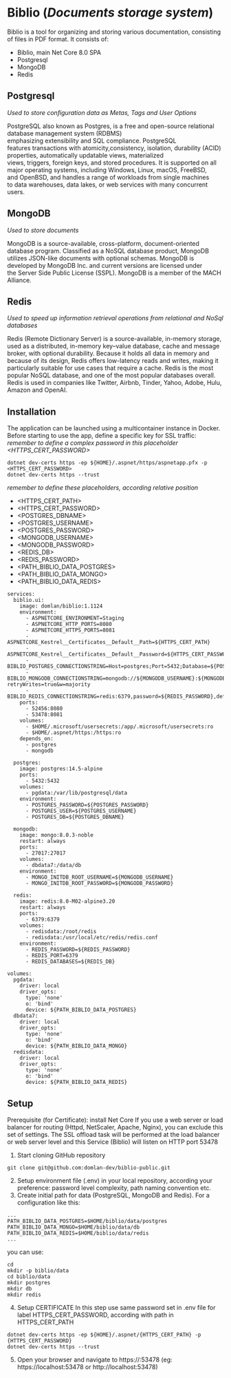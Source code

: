 # Biblio (*Documents storage system*)

Biblio is a tool for organizing and storing various documentation, consisting of files in PDF format. It consists of:
- Biblio, main Net Core 8.0 SPA
- Postgresql
- MongoDB
- Redis

## Postgresql
*Used to store configuration data as Metas, Tags and User Options*

PostgreSQL also known as Postgres, is a free and open-source relational database management system (RDBMS) emphasizing extensibility and SQL compliance. PostgreSQL features transactions with atomicity,consistency, isolation, durability (ACID) properties, automatically updatable views, materialized views, triggers, foreign keys, and stored procedures. It is supported on all major operating systems, including Windows, Linux, macOS, FreeBSD, and OpenBSD, and handles a range of workloads from single machines to data warehouses, data lakes, or web services with many concurrent users.

## MongoDB
*Used to store documents*

MongoDB is a source-available, cross-platform, document-oriented database program. Classified as a NoSQL database product, MongoDB utilizes JSON-like documents with optional schemas. MongoDB is developed by MongoDB Inc. and current versions are licensed under the Server Side Public License (SSPL). MongoDB is a member of the MACH Alliance.

## Redis
*Used to speed up information retrieval operations from relational and NoSql databases*

Redis (Remote Dictionary Server) is a source-available, in-memory storage, used as a distributed, in-memory key–value database, cache and message broker, with optional durability. Because it holds all data in memory and because of its design, Redis offers low-latency reads and writes, making it particularly suitable for use cases that require a cache. Redis is the most popular NoSQL database, and one of the most popular databases overall. Redis is used in companies like Twitter, Airbnb, Tinder, Yahoo, Adobe, Hulu, Amazon and OpenAI.

## Installation
The application can be launched using a multicontainer instance in Docker. Before starting to use the app, define a specific key for SSL traffic:
*remember to define a complex password in this placeholder <HTTPS_CERT_PASSWORD>*
```
dotnet dev-certs https -ep ${HOME}/.aspnet/https/aspnetapp.pfx -p <HTTPS_CERT_PASSWORD>
dotnet dev-certs https --trust
```
*remember to define these placeholders, according relative position*
- <HTTPS_CERT_PATH>
- <HTTPS_CERT_PASSWORD>
- <POSTGRES_DBNAME>
- <POSTGRES_USERNAME>
- <POSTGRES_PASSWORD>
- <MONGODB_USERNAME>
- <MONGODB_PASSWORD>
- <REDIS_DB>
- <REDIS_PASSWORD>
- <PATH_BIBLIO_DATA_POSTGRES>
- <PATH_BIBLIO_DATA_MONGO>
- <PATH_BIBLIO_DATA_REDIS>

```
services:
  biblio.ui:
    image: domlan/biblio:1.1124
    environment:      
      - ASPNETCORE_ENVIRONMENT=Staging
      - ASPNETCORE_HTTP_PORTS=8080
      - ASPNETCORE_HTTPS_PORTS=8081      
      - ASPNETCORE_Kestrel__Certificates__Default__Path=${HTTPS_CERT_PATH}
      - ASPNETCORE_Kestrel__Certificates__Default__Password=${HTTPS_CERT_PASSWORD}
      - BIBLIO_POSTGRES_CONNECTIONSTRING=Host=postgres;Port=5432;Database=${POSTGRES_DBNAME};Username=${POSTGRES_USERNAME};Password=${POSTGRES_PASSWORD};
      - BIBLIO_MONGODB_CONNECTIONSTRING=mongodb://${MONGODB_USERNAME}:${MONGODB_PASSWORD}@mongodb:27017/?retryWrites=true&w=majority
      - BIBLIO_REDIS_CONNECTIONSTRING=redis:6379,password=${REDIS_PASSWORD},defaultDatabase=${REDIS_DB},ssl=false,connectTimeout=10000,connectRetry=2"
    ports:
      - 52456:8080
      - 53478:8081
    volumes:
      - $HOME/.microsoft/usersecrets:/app/.microsoft/usersecrets:ro
      - $HOME/.aspnet/https:/https:ro
    depends_on:
      - postgres
      - mongodb
  
  postgres:
    image: postgres:14.5-alpine
    ports:
      - 5432:5432
    volumes:
      - pgdata:/var/lib/postgresql/data
    environment:
      - POSTGRES_PASSWORD=${POSTGRES_PASSWORD}
      - POSTGRES_USER=${POSTGRES_USERNAME}
      - POSTGRES_DB=${POSTGRES_DBNAME}

  mongodb:
    image: mongo:8.0.3-noble
    restart: always
    ports:
      - 27017:27017
    volumes:
      - dbdata7:/data/db
    environment:
      - MONGO_INITDB_ROOT_USERNAME=${MONGODB_USERNAME}
      - MONGO_INITDB_ROOT_PASSWORD=${MONGODB_PASSWORD}

  redis:
    image: redis:8.0-M02-alpine3.20
    restart: always
    ports:
      - 6379:6379
    volumes:
      - redisdata:/root/redis
      - redisdata:/usr/local/etc/redis/redis.conf
    environment:
      - REDIS_PASSWORD=${REDIS_PASSWORD}
      - REDIS_PORT=6379
      - REDIS_DATABASES=${REDIS_DB}

volumes:
  pgdata:
    driver: local
    driver_opts:
      type: 'none'
      o: 'bind'
      device: ${PATH_BIBLIO_DATA_POSTGRES}
  dbdata7:
    driver: local
    driver_opts:
      type: 'none'
      o: 'bind'
      device: ${PATH_BIBLIO_DATA_MONGO}
  redisdata:
    driver: local
    driver_opts:
      type: 'none'
      o: 'bind'
      device: ${PATH_BIBLIO_DATA_REDIS}
```

## Setup
Prerequisite (for Certificate): install Net Core
If you use a web server or load balancer for routing (Httpd, NetScaler, Apache, Nginx), you can exclude this set of settings. The SSL offload task will be performed at the load balancer or web server level and this Service (Biblio) will listen on HTTP port 53478
1) Start cloning GitHub repository
```
git clone git@github.com:domlan-dev/biblio-public.git
```
2) Setup environment file (.env) in your local repository, according your preference: password level complexity, path naming convention etc.
3) Create initial path for data (PostgreSQL, MongoDB and Redis). For a configuration like this:
```
...
PATH_BIBLIO_DATA_POSTGRES=$HOME/biblio/data/postgres
PATH_BIBLIO_DATA_MONGO=$HOME/biblio/data/db
PATH_BIBLIO_DATA_REDIS=$HOME/biblio/data/redis
...
```
you can use:
```
cd
mkdir -p biblio/data
cd biblio/data
mkdir postgres
mkdir db
mkdir redis
```
4) Setup CERTIFICATE
In this step use same password set in .env file for label HTTPS_CERT_PASSWORD, according with path in HTTPS_CERT_PATH
```
dotnet dev-certs https -ep ${HOME}/.aspnet/{HTTPS_CERT_PATH} -p {HTTPS_CERT_PASSWORD}
dotnet dev-certs https --trust
```
5) Open your browser and navigate to https://<yourMachineIp>:53478 (eg: https://localhost:53478 or http://localhost:53478)